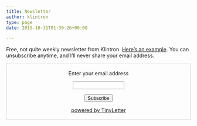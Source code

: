 ```yaml
---
title: Newsletter
author: klintron
type: page
date: 2015-10-31T01:39:26+00:00

---
```

Free, not quite weekly newsletter from Klintron. [Here&#8217;s an example][1]. You can unsubscribe anytime, and I&#8217;ll never share your email address.

 <form style="border:1px solid #ccc;padding:3px;text-align:center;" action="https://tinyletter.com/klintron" method="post" target="popupwindow" onsubmit="window.open('https://tinyletter.com/klintron', 'popupwindow', 'scrollbars=yes,width=800,height=600');return true"><p><label for="tlemail">Enter your email address</label></p><p><input type="text" style="width:140px" name="email" id="tlemail" /></p><input type="hidden" value="1" name="embed"/><input type="submit" value="Subscribe" /><p><a href="https://tinyletter.com" target="_blank">powered by TinyLetter</a></p></form>
         

 [1]: http://technoccult.net/archives/2014/09/21/worst-case-scenarios/